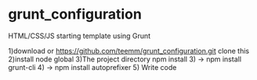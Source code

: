 # grunt_configuration
HTML/CSS/JS starting template using Grunt

1)download or https://github.com/teemm/grunt_configuration.git clone this
2)install node global
3)The project directory npm install
3)     -> npm install grunt-cli
4)     -> npm install autoprefixer
5) Write code
